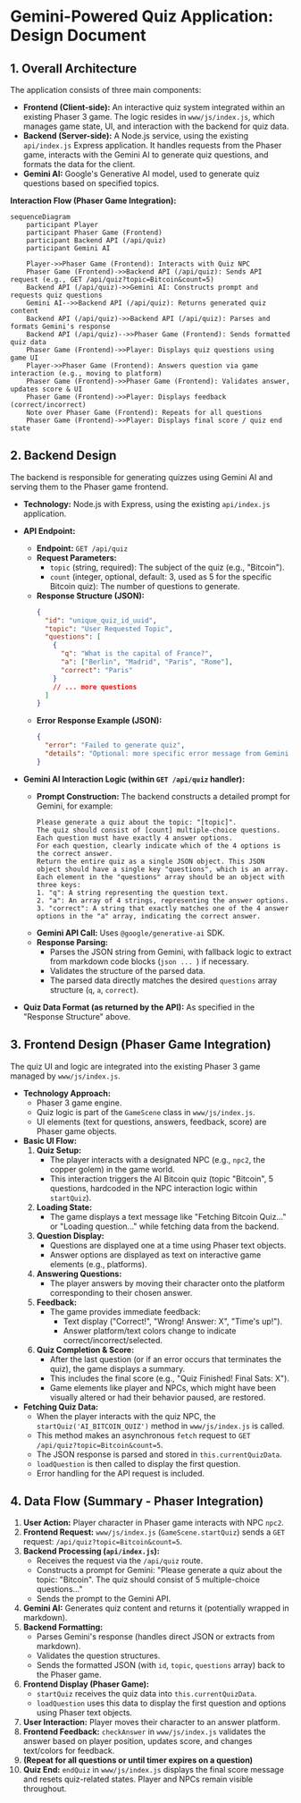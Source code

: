 # Gemini-Powered Quiz Application: Design Document

## 1. Overall Architecture

The application consists of three main components:

*   **Frontend (Client-side):** An interactive quiz system integrated within an existing Phaser 3 game. The logic resides in `www/js/index.js`, which manages game state, UI, and interaction with the backend for quiz data.
*   **Backend (Server-side):** A Node.js service, using the existing `api/index.js` Express application. It handles requests from the Phaser game, interacts with the Gemini AI to generate quiz questions, and formats the data for the client.
*   **Gemini AI:** Google's Generative AI model, used to generate quiz questions based on specified topics.

**Interaction Flow (Phaser Game Integration):**

```mermaid
sequenceDiagram
    participant Player
    participant Phaser Game (Frontend)
    participant Backend API (/api/quiz)
    participant Gemini AI

    Player->>Phaser Game (Frontend): Interacts with Quiz NPC
    Phaser Game (Frontend)->>Backend API (/api/quiz): Sends API request (e.g., GET /api/quiz?topic=Bitcoin&count=5)
    Backend API (/api/quiz)->>Gemini AI: Constructs prompt and requests quiz questions
    Gemini AI-->>Backend API (/api/quiz): Returns generated quiz content
    Backend API (/api/quiz)->>Backend API (/api/quiz): Parses and formats Gemini's response
    Backend API (/api/quiz)-->>Phaser Game (Frontend): Sends formatted quiz data
    Phaser Game (Frontend)->>Player: Displays quiz questions using game UI
    Player->>Phaser Game (Frontend): Answers question via game interaction (e.g., moving to platform)
    Phaser Game (Frontend)->>Phaser Game (Frontend): Validates answer, updates score & UI
    Phaser Game (Frontend)->>Player: Displays feedback (correct/incorrect)
    Note over Phaser Game (Frontend): Repeats for all questions
    Phaser Game (Frontend)->>Player: Displays final score / quiz end state
```

## 2. Backend Design

The backend is responsible for generating quizzes using Gemini AI and serving them to the Phaser game frontend.

*   **Technology:** Node.js with Express, using the existing `api/index.js` application.
*   **API Endpoint:**
    *   **Endpoint:** `GET /api/quiz`
    *   **Request Parameters:**
        *   `topic` (string, required): The subject of the quiz (e.g., "Bitcoin").
        *   `count` (integer, optional, default: 3, used as 5 for the specific Bitcoin quiz): The number of questions to generate.
    *   **Response Structure (JSON):**
        ```json
        {
          "id": "unique_quiz_id_uuid",
          "topic": "User Requested Topic",
          "questions": [
            {
              "q": "What is the capital of France?",
              "a": ["Berlin", "Madrid", "Paris", "Rome"],
              "correct": "Paris"
            }
            // ... more questions
          ]
        }
        ```
    *   **Error Response Example (JSON):**
        ```json
        {
          "error": "Failed to generate quiz",
          "details": "Optional: more specific error message from Gemini or internal processing"
        }
        ```

*   **Gemini AI Interaction Logic (within `GET /api/quiz` handler):**
    *   **Prompt Construction:**
        The backend constructs a detailed prompt for Gemini, for example:
        ```
        Please generate a quiz about the topic: "[topic]".
        The quiz should consist of [count] multiple-choice questions.
        Each question must have exactly 4 answer options.
        For each question, clearly indicate which of the 4 options is the correct answer.
        Return the entire quiz as a single JSON object. This JSON object should have a single key "questions", which is an array. Each element in the "questions" array should be an object with three keys:
        1. "q": A string representing the question text.
        2. "a": An array of 4 strings, representing the answer options.
        3. "correct": A string that exactly matches one of the 4 answer options in the "a" array, indicating the correct answer.
        ```
    *   **Gemini API Call:** Uses `@google/generative-ai` SDK.
    *   **Response Parsing:**
        *   Parses the JSON string from Gemini, with fallback logic to extract from markdown code blocks (```json ... ```) if necessary.
        *   Validates the structure of the parsed data.
        *   The parsed data directly matches the desired `questions` array structure (`q`, `a`, `correct`).

*   **Quiz Data Format (as returned by the API):**
    As specified in the "Response Structure" above.

## 3. Frontend Design (Phaser Game Integration)

The quiz UI and logic are integrated into the existing Phaser 3 game managed by `www/js/index.js`.

*   **Technology Approach:**
    *   Phaser 3 game engine.
    *   Quiz logic is part of the `GameScene` class in `www/js/index.js`.
    *   UI elements (text for questions, answers, feedback, score) are Phaser game objects.
*   **Basic UI Flow:**
    1.  **Quiz Setup:**
        *   The player interacts with a designated NPC (e.g., `npc2`, the copper golem) in the game world.
        *   This interaction triggers the AI Bitcoin quiz (topic "Bitcoin", 5 questions, hardcoded in the NPC interaction logic within `startQuiz`).
    2.  **Loading State:**
        *   The game displays a text message like "Fetching Bitcoin Quiz..." or "Loading question..." while fetching data from the backend.
    3.  **Question Display:**
        *   Questions are displayed one at a time using Phaser text objects.
        *   Answer options are displayed as text on interactive game elements (e.g., platforms).
    4.  **Answering Questions:**
        *   The player answers by moving their character onto the platform corresponding to their chosen answer.
    5.  **Feedback:**
        *   The game provides immediate feedback:
            *   Text display ("Correct!", "Wrong! Answer: X", "Time's up!").
            *   Answer platform/text colors change to indicate correct/incorrect/selected.
    6.  **Quiz Completion & Score:**
        *   After the last question (or if an error occurs that terminates the quiz), the game displays a summary.
        *   This includes the final score (e.g., "Quiz Finished! Final Sats: X").
        *   Game elements like player and NPCs, which might have been visually altered or had their behavior paused, are restored.
*   **Fetching Quiz Data:**
    *   When the player interacts with the quiz NPC, the `startQuiz('AI_BITCOIN_QUIZ')` method in `www/js/index.js` is called.
    *   This method makes an asynchronous `fetch` request to `GET /api/quiz?topic=Bitcoin&count=5`.
    *   The JSON response is parsed and stored in `this.currentQuizData`.
    *   `loadQuestion` is then called to display the first question.
    *   Error handling for the API request is included.

## 4. Data Flow (Summary - Phaser Integration)

1.  **User Action:** Player character in Phaser game interacts with NPC `npc2`.
2.  **Frontend Request:** `www/js/index.js` (`GameScene.startQuiz`) sends a `GET` request: `/api/quiz?topic=Bitcoin&count=5`.
3.  **Backend Processing (`api/index.js`):**
    *   Receives the request via the `/api/quiz` route.
    *   Constructs a prompt for Gemini: "Please generate a quiz about the topic: "Bitcoin". The quiz should consist of 5 multiple-choice questions..."
    *   Sends the prompt to the Gemini API.
4.  **Gemini AI:** Generates quiz content and returns it (potentially wrapped in markdown).
5.  **Backend Formatting:**
    *   Parses Gemini's response (handles direct JSON or extracts from markdown).
    *   Validates the question structures.
    *   Sends the formatted JSON (with `id`, `topic`, `questions` array) back to the Phaser game.
6.  **Frontend Display (Phaser Game):**
    *   `startQuiz` receives the quiz data into `this.currentQuizData`.
    *   `loadQuestion` uses this data to display the first question and options using Phaser text objects.
7.  **User Interaction:** Player moves their character to an answer platform.
8.  **Frontend Feedback:** `checkAnswer` in `www/js/index.js` validates the answer based on player position, updates score, and changes text/colors for feedback.
9.  **(Repeat for all questions or until timer expires on a question)**
10. **Quiz End:** `endQuiz` in `www/js/index.js` displays the final score message and resets quiz-related states. Player and NPCs remain visible throughout.
